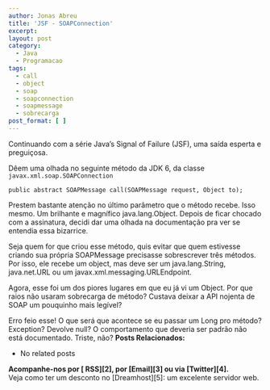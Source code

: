 ```yaml
---
author: Jonas Abreu
title: 'JSF - SOAPConnection'
excerpt:
layout: post
category:
  - Java
  - Programacao
tags:
  - call
  - object
  - soap
  - soapconnection
  - soapmessage
  - sobrecarga
post_format: [ ]
---
```

Continuando com a série Java’s Signal of Failure (JSF), uma saída esperta e preguiçosa.

Dêem uma olhada no seguinte método da JDK 6, da classe `javax.xml.soap.SOAPConnection`

    
    public abstract SOAPMessage call(SOAPMessage request, Object to);
    

Prestem bastante atenção no último parâmetro que o método recebe. Isso mesmo. Um brilhante e magnífico java.lang.Object. Depois de ficar chocado com a assinatura, decidi dar uma olhada na documentação pra ver se entendia essa bizarrice.

Seja quem for que criou esse método, quis evitar que quem estivesse criando sua própria SOAPMessage precisasse sobrescrever três métodos. Por isso, ele recebe um object, mas deve ser um java.lang.String, java.net.URL ou um javax.xml.messaging.URLEndpoint.

Agora, esse foi um dos piores lugares em que eu já vi um Object. Por que raios não usaram sobrecarga de método? Custava deixar a API nojenta de SOAP um pouquinho mais legível? 

Erro feio esse! O que será que acontece se eu passar um Long pro método? Exception? Devolve null? O comportamento que deveria ser padrão não está documentado. Triste, não? 
**Posts Relacionados:** 
*   No related posts









**Acompanhe-nos por [ RSS][2], por [Email][3] ou via [Twitter][4].**  
Veja como ter um desconto no [Dreamhost][5]: um excelente servidor web.

 [1]: https://twitter.com/share




